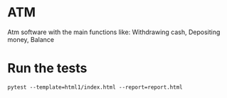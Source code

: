 # ATM

Atm software with the main functions like: Withdrawing cash, Depositing money, Balance

# Run the tests

`pytest --template=html1/index.html --report=report.html`
